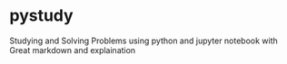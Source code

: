 # pystudy
Studying and Solving Problems using python and jupyter notebook with Great markdown and explaination
